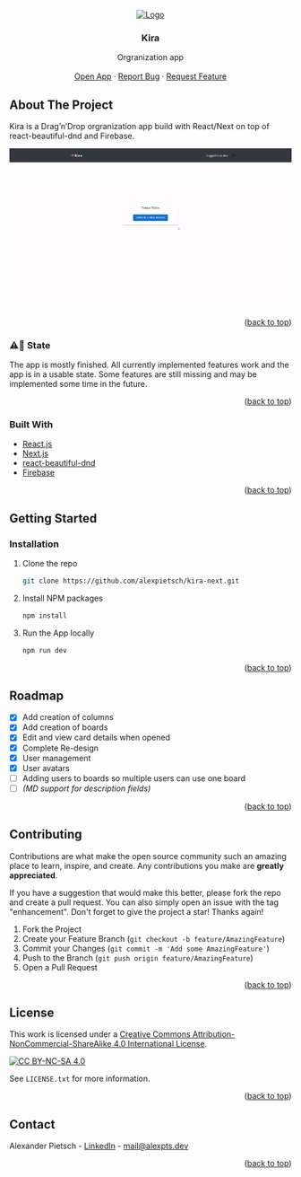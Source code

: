 <div id="top"></div>

<!-- PROJECT LOGO -->
<br />
<div align="center">
  <a href="https://github.com/alexpietsch/kira-next">
    <img src="https://kira.alexpts.dev/logo.svg" alt="Logo" width="80" height="80">
  </a>

<h3 align="center">Kira</h3>

  <p align="center">
    Orgranization app
    <br />
    <br />
    <a href="https://kira.alexpts.dev">Open App</a>
    ·
    <a href="https://github.com/alexpietsch/kira-next/issues">Report Bug</a>
    ·
    <a href="https://github.com/alexpietsch/kira-next/issues">Request Feature</a>
  </p>
</div>

<!-- ABOUT THE PROJECT -->

## About The Project

Kira is a Drag’n’Drop orgranization app build with React/Next on top of react-beautiful-dnd and Firebase.

![demo gif][kira-gif]

<p align="right">(<a href="#top">back to top</a>)</p>

### ⚠️🚧 State

The app is mostly finished. All currently implemented features work and the app is in a usable state. Some features are still missing and may be implemented some time in the future.

<p align="right">(<a href="#top">back to top</a>)</p>

### Built With

-   [React.js](https://reactjs.org/)
-   [Next.js](https://nextjs.org/)
-   [react-beautiful-dnd](https://github.com/atlassian/react-beautiful-dnd)
-   [Firebase](https://firebase.google.com/)

<p align="right">(<a href="#top">back to top</a>)</p>

<!-- GETTING STARTED -->

## Getting Started

### Installation

1. Clone the repo
    ```sh
    git clone https://github.com/alexpietsch/kira-next.git
    ```
2. Install NPM packages
    ```sh
    npm install
    ```
3. Run the App locally
    ```sh
    npm run dev
    ```

<p align="right">(<a href="#top">back to top</a>)</p>

<!-- ROADMAP -->

## Roadmap

-   [x] Add creation of columns
-   [x] Add creation of boards
-   [x] Edit and view card details when opened
-   [x] Complete Re-design
-   [x] User management
-   [x] User avatars
-   [ ] Adding users to boards so multiple users can use one board
-   [ ] _(MD support for description fields)_

<p align="right">(<a href="#top">back to top</a>)</p>

<!-- CONTRIBUTING -->

## Contributing

Contributions are what make the open source community such an amazing place to learn, inspire, and create. Any contributions you make are **greatly appreciated**.

If you have a suggestion that would make this better, please fork the repo and create a pull request. You can also simply open an issue with the tag "enhancement".
Don't forget to give the project a star! Thanks again!

1. Fork the Project
2. Create your Feature Branch (`git checkout -b feature/AmazingFeature`)
3. Commit your Changes (`git commit -m 'Add some AmazingFeature'`)
4. Push to the Branch (`git push origin feature/AmazingFeature`)
5. Open a Pull Request

<p align="right">(<a href="#top">back to top</a>)</p>

<!-- LICENSE -->

## License

This work is licensed under a
[Creative Commons Attribution-NonCommercial-ShareAlike 4.0 International License][cc-by-nc-sa].

[![CC BY-NC-SA 4.0][cc-by-nc-sa-image]][cc-by-nc-sa]

[cc-by-nc-sa]: http://creativecommons.org/licenses/by-nc-sa/4.0/
[cc-by-nc-sa-image]: https://licensebuttons.net/l/by-nc-sa/4.0/88x31.png
[cc-by-nc-sa-shield]: https://img.shields.io/badge/License-CC%20BY--NC--SA%204.0-lightgrey.svg
[kira-gif]: ./kira.gif

See `LICENSE.txt` for more information.

<p align="right">(<a href="#top">back to top</a>)</p>

<!-- CONTACT -->

## Contact

Alexander Pietsch - [LinkedIn](https://www.linkedin.com/in/alexander-pietsch-a1525b204) - mail@alexpts.dev

<p align="right">(<a href="#top">back to top</a>)</p>
